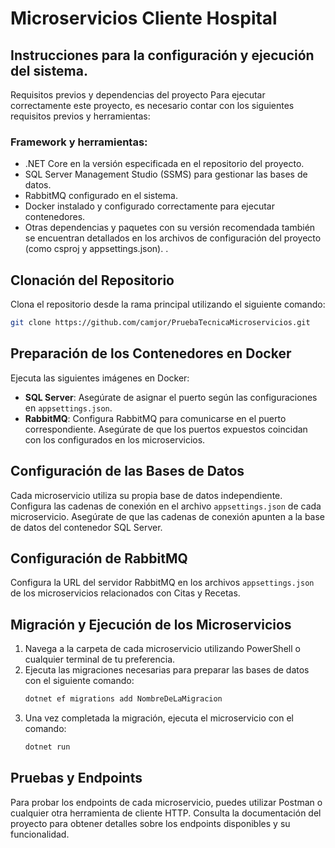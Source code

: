 
# Microservicios Cliente Hospital

## Instrucciones para la configuración y ejecución del sistema.

 Requisitos previos y dependencias del proyecto
Para ejecutar correctamente este proyecto, es necesario contar con los siguientes requisitos previos y herramientas:
 ### Framework y herramientas: 
- .NET Core en la versión especificada en el repositorio del proyecto.
- SQL Server Management Studio (SSMS) para gestionar las bases de datos.
- RabbitMQ configurado en el sistema.
- Docker instalado y configurado correctamente para ejecutar contenedores.
- Otras dependencias y paquetes con su versión recomendada también se encuentran detallados en los archivos de configuración del proyecto (como csproj y appsettings.json). .

## Clonación del Repositorio
Clona el repositorio desde la rama principal utilizando el siguiente comando:

```bash
git clone https://github.com/camjor/PruebaTecnicaMicroservicios.git
```

## Preparación de los Contenedores en Docker
Ejecuta las siguientes imágenes en Docker:

- **SQL Server**: Asegúrate de asignar el puerto según las configuraciones en `appsettings.json`.
- **RabbitMQ**: Configura RabbitMQ para comunicarse en el puerto correspondiente. Asegúrate de que los puertos expuestos coincidan con los configurados en los microservicios.

## Configuración de las Bases de Datos
Cada microservicio utiliza su propia base de datos independiente. Configura las cadenas de conexión en el archivo `appsettings.json` de cada microservicio. Asegúrate de que las cadenas de conexión apunten a la base de datos del contenedor SQL Server.

## Configuración de RabbitMQ
Configura la URL del servidor RabbitMQ en los archivos `appsettings.json` de los microservicios relacionados con Citas y Recetas.

## Migración y Ejecución de los Microservicios
1. Navega a la carpeta de cada microservicio utilizando PowerShell o cualquier terminal de tu preferencia.
2. Ejecuta las migraciones necesarias para preparar las bases de datos con el siguiente comando:
   ```bash
   dotnet ef migrations add NombreDeLaMigracion
   ```
3. Una vez completada la migración, ejecuta el microservicio con el comando:
   ```bash
   dotnet run
   ```

## Pruebas y Endpoints
Para probar los endpoints de cada microservicio, puedes utilizar Postman o cualquier otra herramienta de cliente HTTP. Consulta la documentación del proyecto para obtener detalles sobre los endpoints disponibles y su funcionalidad.

